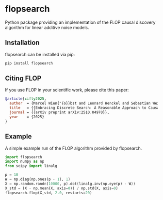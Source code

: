 # flopsearch

Python package providing an implementation of the FLOP causal discovery algorithm for linear additive noise models.

## Installation
flopsearch can be installed via pip:

```bash
pip install flopsearch
```

## Citing FLOP
If you use FLOP in your scientific work, please cite this paper:
```bibtex
@article{cifly2025,
  author  = {Marcel Wien{"{o}}bst and Leonard Henckel and Sebastian Weichwald},
  title   = {{Embracing Discrete Search: A Reasonable Approach to Causal Structure Learning}},
  journal = {{arXiv preprint arXiv:2510.04970}},
  year    = {2025}
}
```

## Example
A simple example run of the FLOP algorithm provided by flopsearch.

``` py
import flopsearch
import numpy as np
from scipy import linalg

p = 10
W = np.diag(np.ones(p - 1), 1)
X = np.random.randn(10000, p).dot(linalg.inv(np.eye(p) - W))
X_std = (X - np.mean(X, axis=0)) / np.std(X, axis=0)
flopsearch.flop(X_std, 2.0, restarts=20)
```
